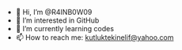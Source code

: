 - 👋 Hi, I’m @R4INB0W09
- 👀 I’m interested in GitHub
- 🌱 I’m currently learning codes
- 📫 How to reach me: kutluktekinelif@yahoo.com

<!---
R4INB0W09/R4INB0W09 is a ✨ special ✨ repository because its `README.md` (this file) appears on your GitHub profile.
You can click the Preview link to take a look at your changes.
--->
